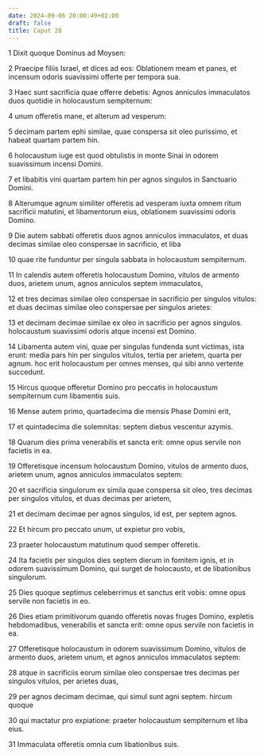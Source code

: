 ```yaml
---
date: 2024-09-06 20:00:49+02:00
draft: false
title: Caput 28
---
```





1 Dixit quoque Dominus ad Moysen:

2 Praecipe filiis Israel, et dices ad eos: Oblationem meam et panes, et incensum odoris suavissimi offerte per tempora sua.

3 Haec sunt sacrificia quae offerre debetis: Agnos anniculos immaculatos duos quotidie in holocaustum sempiternum:

4 unum offeretis mane, et alterum ad vesperum:

5 decimam partem ephi similae, quae conspersa sit oleo purissimo, et habeat quartam partem hin.

6 holocaustum iuge est quod obtulistis in monte Sinai in odorem suavissimum incensi Domini.

7 et libabitis vini quartam partem hin per agnos singulos in Sanctuario Domini.

8 Alterumque agnum similiter offeretis ad vesperam iuxta omnem ritum sacrificii matutini, et libamentorum eius, oblationem suavissimi odoris Domino.

9 Die autem sabbati offeretis duos agnos anniculos immaculatos, et duas decimas similae oleo conspersae in sacrificio, et liba

10 quae rite funduntur per singula sabbata in holocaustum sempiternum.

11 In calendis autem offeretis holocaustum Domino, vitulos de armento duos, arietem unum, agnos anniculos septem immaculatos,

12 et tres decimas similae oleo conspersae in sacrificio per singulos vitulos: et duas decimas similae oleo conspersae per singulos arietes:

13 et decimam decimae similae ex oleo in sacrificio per agnos singulos. holocaustum suavissimi odoris atque incensi est Domino.

14 Libamenta autem vini, quae per singulas fundenda sunt victimas, ista erunt: media pars hin per singulos vitulos, tertia per arietem, quarta per agnum. hoc erit holocaustum per omnes menses, qui sibi anno vertente succedunt.

15 Hircus quoque offeretur Domino pro peccatis in holocaustum sempiternum cum libamentis suis.

16 Mense autem primo, quartadecima die mensis Phase Domini erit,

17 et quintadecima die solemnitas: septem diebus vescentur azymis.

18 Quarum dies prima venerabilis et sancta erit: omne opus servile non facietis in ea.

19 Offeretisque incensum holocaustum Domino, vitulos de armento duos, arietem unum, agnos anniculos immaculatos septem:

20 et sacrificia singulorum ex simila quae conspersa sit oleo, tres decimas per singulos vitulos, et duas decimas per arietem,

21 et decimam decimae per agnos singulos, id est, per septem agnos.

22 Et hircum pro peccato unum, ut expietur pro vobis,

23 praeter holocaustum matutinum quod semper offeretis.

24 Ita facietis per singulos dies septem dierum in fomitem ignis, et in odorem suavissimum Domino, qui surget de holocausto, et de libationibus singulorum.

25 Dies quoque septimus celeberrimus et sanctus erit vobis: omne opus servile non facietis in eo.

26 Dies etiam primitivorum quando offeretis novas fruges Domino, expletis hebdomadibus, venerabilis et sancta erit: omne opus servile non facietis in ea.

27 Offeretisque holocaustum in odorem suavissimum Domino, vitulos de armento duos, arietem unum, et agnos anniculos immaculatos septem:

28 atque in sacrificiis eorum similae oleo conspersae tres decimas per singulos vitulos, per arietes duas,

29 per agnos decimam decimae, qui simul sunt agni septem. hircum quoque

30 qui mactatur pro expiatione: praeter holocaustum sempiternum et liba eius.

31 Immaculata offeretis omnia cum libationibus suis.

